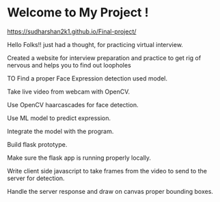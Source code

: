 # Welcome to My Project !
https://sudharshan2k1.github.io/Final-project/

Hello Folks!! just had a thought, for practicing virtual interview.

Created a website for interview preparation and practice to get rig of nervous and helps you to find out loopholes 

TO Find a proper Face Expression detection used model.

Take live video from webcam with OpenCV.

 Use OpenCV haarcascades for face detection.

 Use ML model to predict expression.

 Integrate the model with the program.

 Build flask prototype.

 Make sure the flask app is running properly locally.

 Write client side javascript to take frames from the video to send to the server for detection.

 Handle the server response and draw on canvas proper bounding boxes.
